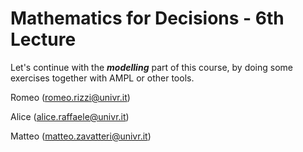# Mathematics for Decisions - 6th Lecture #

Let's continue with the ___modelling___ part of this course, by doing some exercises together with AMPL or other tools.

Romeo (romeo.rizzi@univr.it)

Alice (alice.raffaele@univr.it)

Matteo (matteo.zavatteri@univr.it)

